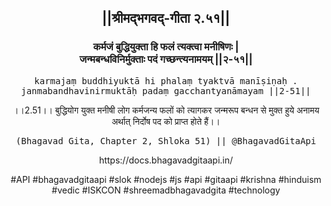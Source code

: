 <center><h2>||श्रीमद्‍भगवद्‍-गीता २.५१||</h2>
<h3>कर्मजं बुद्धियुक्ता हि फलं त्यक्त्वा मनीषिणः |<br/>जन्मबन्धविनिर्मुक्ताः पदं गच्छन्त्यनामयम् ||२-५१||</h3>
<pre>karmajaṃ buddhiyuktā hi phalaṃ tyaktvā manīṣiṇaḥ .<br/>janmabandhavinirmuktāḥ padaṃ gacchantyanāmayam ||2-51||</pre>
<p>।।2.51।। बुद्धियोग युक्त मनीषी लोग कर्मजन्य फलों को त्यागकर जन्मरूप बन्धन से मुक्त हुये अनामय अर्थात् निर्दोष पद को प्राप्त होते हैं।।</p>
<pre>(Bhagavad Gita, Chapter 2, Shloka 51) || @BhagavadGitaApi</pre><p>https://docs.bhagavadgitaapi.in/</p><p>#API #bhagavadgitaapi #slok #nodejs #js #api #gitaapi #krishna #hinduism #vedic #ISKCON #shreemadbhagavadgita #technology</p></center>